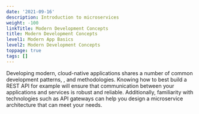 ```yaml
---
date: '2021-09-16'
description: Introduction to microservices
weight: -100
linkTitle: Modern Development Concepts
title: Modern Development Concepts
level1: Modern App Basics
level2: Modern Development Concepts
toppage: true
tags: []
---
```


Developing modern, cloud-native applications shares a number of common development patterns, , and methodologies. Knowing how to best build a REST API for example will ensure that communication between your applications and services is robust and reliable. Additionally, familiarity with technologies such as API gateways can help you design a microservice architecture that can meet your needs.